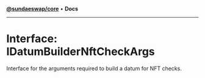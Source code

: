 [**@sundaeswap/core**](../../README.md) • **Docs**

***

# Interface: IDatumBuilderNftCheckArgs

Interface for the arguments required to build a datum for NFT checks.
